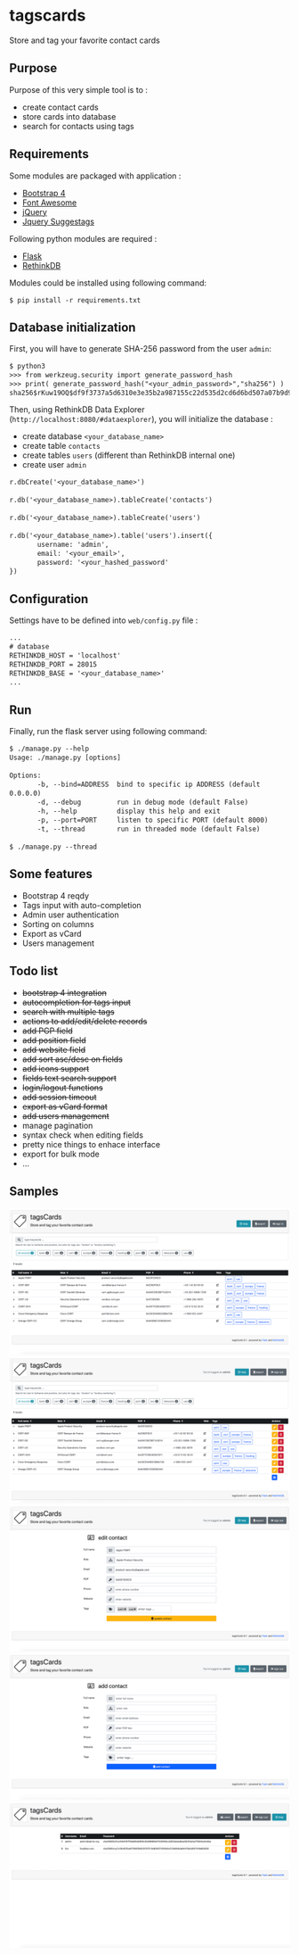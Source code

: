 # tagscards
Store and tag your favorite contact cards

## Purpose 
Purpose of this very simple tool is to :
- create contact cards 
- store cards into database
- search for contacts using tags

## Requirements
Some modules are packaged with application :
- [Bootstrap 4](https://getbootstrap.com/)
- [Font Awesome](https://fontawesome.com/)
- [jQuery](https://jquery.com/)
- [Jquery Suggestags](https://github.com/amsify42/jquery.amsify.suggestags)

Following python modules are required :
- [Flask](https://flask.palletsprojects.com/)
- [RethinkDB](https://rethinkdb.com/)

Modules could be installed using following command:
```
$ pip install -r requirements.txt
```
## Database initialization
First, you will have to generate SHA-256 password from the user `admin`:
```
$ python3
>>> from werkzeug.security import generate_password_hash
>>> print( generate_password_hash("<your_admin_password>","sha256") )
sha256$rKuw19OQ$df9f3737a5d6310e3e35b2a987155c22d535d2cd6d6bd507a07b9d9b3b0dd6f3
```
Then, using RethinkDB Data Explorer (`http://localhost:8080/#dataexplorer`), you will initialize the database :
- create database `<your_database_name>`
- create table `contacts`
- create tables `users` (different than RethinkDB internal one)
- create user `admin`
```
r.dbCreate('<your_database_name>')

r.db('<your_database_name>).tableCreate('contacts')

r.db('<your_database_name>).tableCreate('users')

r.db('<your_database_name>).table('users').insert({
       username: 'admin', 
       email: '<your_email>',
       password: '<your_hashed_password'
})
```
## Configuration
Settings have to be defined into `web/config.py` file :
```
...
# database
RETHINKDB_HOST = 'localhost'
RETHINKDB_PORT = 28015
RETHINKDB_BASE = '<your_database_name>'
...
```
## Run
Finally, run the flask server using following command:
```
$ ./manage.py --help
Usage: ./manage.py [options]

Options:
       -b, --bind=ADDRESS  bind to specific ip ADDRESS (default 0.0.0.0)
       -d, --debug         run in debug mode (default False)
       -h, --help          display this help and exit
       -p, --port=PORT     listen to specific PORT (default 8000)
       -t, --thread        run in threaded mode (default False)

$ ./manage.py --thread
```
## Some features
- Bootstrap 4 reqdy
- Tags input with auto-completion
- Admin user authentication
- Sorting on columns
- Export as vCard
- Users management

## Todo list
- ~~bootstrap 4 integration~~
- ~~autocompletion for tags input~~
- ~~search with multiple tags~~
- ~~actions to add/edit/delete records~~
- ~~add PGP field~~
- ~~add position field~~
- ~~add website field~~
- ~~add sort asc/desc on fields~~
- ~~add icons support~~
- ~~fields text search support~~
- ~~login/logout functions~~
- ~~add session timeout~~
- ~~export as vCard format~~
- ~~add users management~~
- manage pagination
- syntax check when editing fields
- pretty nice things to enhace interface
- export for bulk mode
- ...

## Samples 
![tagscards1](samples/tagscards1.png)
![tagscards2](samples/tagscards2.png)
![tagscards3](samples/tagscards3.png)
![tagscards4](samples/tagscards4.png)
![tagscards5](samples/tagscards5.png)
